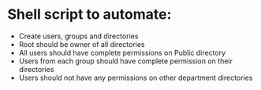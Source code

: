 # Shell script to automate:

- Create users, groups and directories
- Root should be owner of all directories
- All users should have complete permissions on Public directory
- Users from each group should have complete permission on their directories
- Users should not have any permissions on other department directories 

